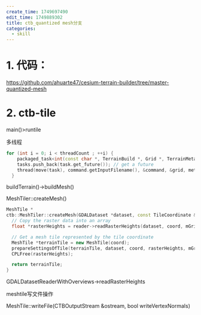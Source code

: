 ```yaml
---
create_time: 1749697490
edit_time: 1749889302
title: ctb_quantized mesh分支
categories:
  - skill
---
```



# 1. 代码：

https://github.com/ahuarte47/cesium-terrain-builder/tree/master-quantized-mesh

# 2. ctb-tile

main()&gt;runtile

多线程

```cpp
for (int i = 0; i < threadCount ; ++i) {
    packaged_task<int(const char *, TerrainBuild *, Grid *, TerrainMetadata *)> task(runTiler); // wrap the function
    tasks.push_back(task.get_future()); // get a future
    thread(move(task), command.getInputFilename(), &command, &grid, metadata).detach(); // launch on a thread
  }
```

buildTerrain()-&gt;buildMesh()

MeshTiler::createMesh()

```cpp
MeshTile *
ctb::MeshTiler::createMesh(GDALDataset *dataset, const TileCoordinate &coord, ctb::GDALDatasetReader *reader) const {
  // Copy the raster data into an array
  float *rasterHeights = reader->readRasterHeights(dataset, coord, mGrid.tileSize(), mGrid.tileSize());

  // Get a mesh tile represented by the tile coordinate
  MeshTile *terrainTile = new MeshTile(coord);
  prepareSettingsOfTile(terrainTile, dataset, coord, rasterHeights, mGrid.tileSize(), mGrid.tileSize());
  CPLFree(rasterHeights);

  return terrainTile;
}
```

GDALDatasetReaderWithOverviews-&gt;readRasterHeights

meshtile写文件操作

MeshTile::writeFile(CTBOutputStream &ostream, bool writeVertexNormals) 

